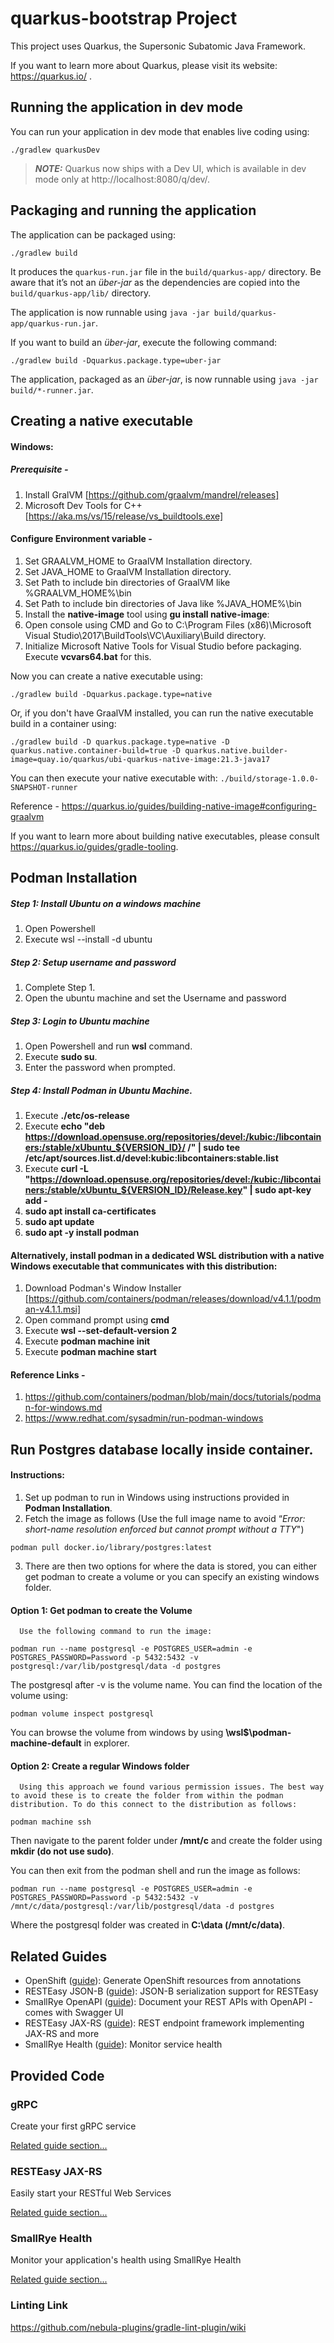 # quarkus-bootstrap Project

This project uses Quarkus, the Supersonic Subatomic Java Framework.

If you want to learn more about Quarkus, please visit its website: https://quarkus.io/ .

## Running the application in dev mode

You can run your application in dev mode that enables live coding using:
```shell script
./gradlew quarkusDev
```

> **_NOTE:_**  Quarkus now ships with a Dev UI, which is available in dev mode only at http://localhost:8080/q/dev/.

## Packaging and running the application

The application can be packaged using:
```shell script
./gradlew build
```
It produces the `quarkus-run.jar` file in the `build/quarkus-app/` directory.
Be aware that it’s not an _über-jar_ as the dependencies are copied into the `build/quarkus-app/lib/` directory.

The application is now runnable using `java -jar build/quarkus-app/quarkus-run.jar`.

If you want to build an _über-jar_, execute the following command:
```shell script
./gradlew build -Dquarkus.package.type=uber-jar
```

The application, packaged as an _über-jar_, is now runnable using `java -jar build/*-runner.jar`.

## Creating a native executable

#### Windows: 

##### Prerequisite - 
1. Install GralVM [https://github.com/graalvm/mandrel/releases]
2. Microsoft Dev Tools for C++ [https://aka.ms/vs/15/release/vs_buildtools.exe]  

#### Configure Environment variable - 
1. Set GRAALVM_HOME to GraalVM Installation directory.
2. Set JAVA_HOME to GraalVM Installation directory.
3. Set Path to include bin directories of GraalVM like %GRAALVM_HOME%\bin
4. Set Path to include bin directories of Java like %JAVA_HOME%\bin
5. Install the **native-image** tool using **gu install native-image**:
6. Open console using CMD and Go to C:\Program Files (x86)\Microsoft Visual Studio\2017\BuildTools\VC\Auxiliary\Build directory.
7. Initialize Microsoft Native Tools for Visual Studio before packaging. Execute **vcvars64.bat** for this. 


Now you can create a native executable using: 
```shell script
./gradlew build -Dquarkus.package.type=native
```

Or, if you don't have GraalVM installed, you can run the native executable build in a container using: 
```shell script
./gradlew build -D quarkus.package.type=native -D quarkus.native.container-build=true -D quarkus.native.builder-image=quay.io/quarkus/ubi-quarkus-native-image:21.3-java17
```

You can then execute your native executable with: `./build/storage-1.0.0-SNAPSHOT-runner`

Reference - https://quarkus.io/guides/building-native-image#configuring-graalvm 

If you want to learn more about building native executables, please consult https://quarkus.io/guides/gradle-tooling.


## Podman Installation

##### Step 1: Install Ubuntu on a windows machine
1. Open Powershell
2. Execute wsl --install -d ubuntu

##### Step 2: Setup username and password
1. Complete Step 1.
2. Open the ubuntu machine and set the Username and password

##### Step 3: Login to Ubuntu machine
1. Open Powershell and run **wsl** command.
2. Execute **sudo su**.
3. Enter the password when prompted.

##### Step 4: Install Podman in Ubuntu Machine. 
1. Execute **./etc/os-release**
2. Execute **echo "deb https://download.opensuse.org/repositories/devel:/kubic:/libcontainers:/stable/xUbuntu_${VERSION_ID}/ /" | sudo tee /etc/apt/sources.list.d/devel:kubic:libcontainers:stable.list**
3. Execute **curl -L "https://download.opensuse.org/repositories/devel:/kubic:/libcontainers:/stable/xUbuntu_${VERSION_ID}/Release.key" | sudo apt-key add -**
4. **sudo apt install ca-certificates**
5. **sudo apt update**
6. **sudo apt -y install podman**

#### Alternatively, install podman in a dedicated WSL distribution with a native Windows executable that communicates with this distribution:

1. Download Podman's Window Installer [https://github.com/containers/podman/releases/download/v4.1.1/podman-v4.1.1.msi]
2. Open command prompt using **cmd**
3. Execute **wsl --set-default-version 2**
4. Execute **podman machine init**
5. Execute **podman machine start**

#### Reference Links - 
1. https://github.com/containers/podman/blob/main/docs/tutorials/podman-for-windows.md
2. https://www.redhat.com/sysadmin/run-podman-windows


## Run Postgres database locally inside container. 

#### Instructions:
1. Set up podman to run in Windows using instructions provided in **Podman Installation**.
2. Fetch the image as follows (Use the full image name to avoid “_Error: short-name resolution enforced but cannot prompt without a TTY_")
```
podman pull docker.io/library/postgres:latest
```
3. There are then two options for where the data is stored, you can either get podman to create a volume or you can specify an existing windows folder.

#### Option 1: Get podman to create the Volume
      Use the following command to run the image:
```
podman run --name postgresql -e POSTGRES_USER=admin -e POSTGRES_PASSWORD=Password -p 5432:5432 -v postgresql:/var/lib/postgresql/data -d postgres
```
The postgresql after -v is the volume name. You can find the location of the volume using:
```
podman volume inspect postgresql
```
You can browse the volume from windows by using **\\wsl$\podman-machine-default** in explorer.

#### Option 2: Create a regular Windows folder
      Using this approach we found various permission issues. The best way to avoid these is to create the folder from within the podman distribution. To do this connect to the distribution as follows:
```
podman machine ssh
```
Then navigate to the parent folder under **/mnt/c** and create the folder using **mkdir (do not use sudo)**.

You can then exit from the podman shell and run the image as follows:
```
podman run --name postgresql -e POSTGRES_USER=admin -e POSTGRES_PASSWORD=Password -p 5432:5432 -v /mnt/c/data/postgresql:/var/lib/postgresql/data -d postgres 
```
Where the postgresql folder was created in **C:\data (/mnt/c/data)**.

## Related Guides

- OpenShift ([guide](https://quarkus.io/guides/deploying-to-openshift)): Generate OpenShift resources from annotations
- RESTEasy JSON-B ([guide](https://quarkus.io/guides/rest-json)): JSON-B serialization support for RESTEasy
- SmallRye OpenAPI ([guide](https://quarkus.io/guides/openapi-swaggerui)): Document your REST APIs with OpenAPI - comes with Swagger UI
- RESTEasy JAX-RS ([guide](https://quarkus.io/guides/rest-json)): REST endpoint framework implementing JAX-RS and more
- SmallRye Health ([guide](https://quarkus.io/guides/microprofile-health)): Monitor service health

## Provided Code

### gRPC

Create your first gRPC service

[Related guide section...](https://quarkus.io/guides/grpc-getting-started)

### RESTEasy JAX-RS

Easily start your RESTful Web Services

[Related guide section...](https://quarkus.io/guides/getting-started#the-jax-rs-resources)

### SmallRye Health

Monitor your application's health using SmallRye Health

[Related guide section...](https://quarkus.io/guides/smallrye-health)

### Linting Link
 https://github.com/nebula-plugins/gradle-lint-plugin/wiki
